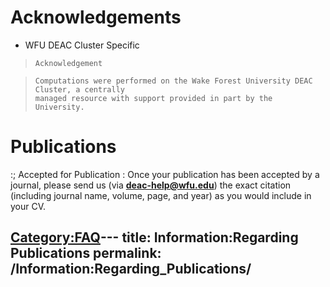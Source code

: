 # Acknowledgements

  - WFU DEAC Cluster Specific
>     Acknowledgement

>
>
>     Computations were performed on the Wake Forest University DEAC Cluster, a centrally
>     managed resource with support provided in part by the University.

# Publications

:; Accepted for Publication : Once your publication has been accepted by
a journal, please send us (via **deac-help@wfu.edu**) the exact citation
(including journal name, volume, page, and year) as you would include in
your CV.

[Category:FAQ](Category:FAQ "wikilink")---
title: Information:Regarding Publications
permalink: /Information:Regarding_Publications/
---

